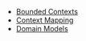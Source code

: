 * [Bounded Contexts](bounded-contexts.md)
* [Context Mapping](context-mapping.md)
* [Domain Models](models/)